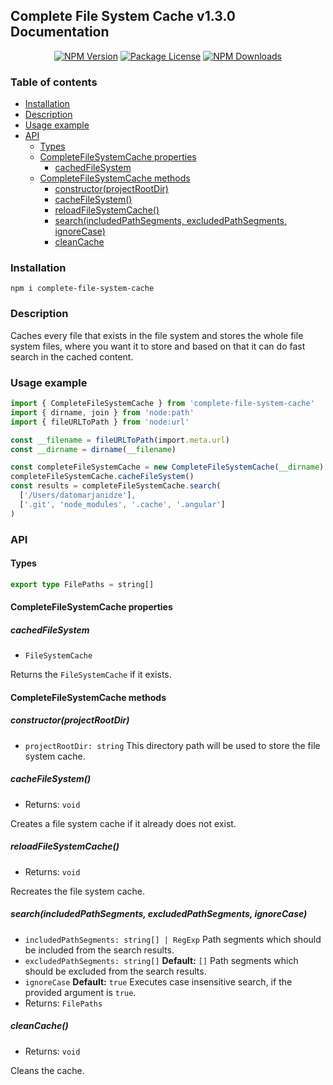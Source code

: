 ## Complete File System Cache v1.3.0 Documentation

<p align="center">
  <a href="https://www.npmjs.com/package/complete-file-system-cache" target="_blank"><img src="https://img.shields.io/npm/v/complete-file-system-cache.svg" alt="NPM Version" /></a>
  <a href="https://www.npmjs.com/package/complete-file-system-cache" target="_blank"><img src="https://img.shields.io/npm/l/complete-file-system-cache.svg" alt="Package License" /></a>
  <a href="https://www.npmjs.com/package/complete-file-system-cache" target="_blank"><img src="https://img.shields.io/npm/dm/complete-file-system-cache.svg" alt="NPM Downloads" /></a>
</p>

### Table of contents

- [Installation](#Installation)
- [Description](#Description)
- [Usage example](#Usage-example)
- [API](#API)
  - [Types](#Types)
  - [CompleteFileSystemCache properties](#CompleteFileSystemCache-properties)
    - [cachedFileSystem](#cachedFileSystem)
  - [CompleteFileSystemCache methods](#CompleteFileSystemCache-methods)
    - [constructor(projectRootDir)](#constructorProjectRootDir)
    - [cacheFileSystem()](#cacheFileSystem)
    - [reloadFileSystemCache()](#reloadFileSystemCache)
    - [search(includedPathSegments, excludedPathSegments, ignoreCase)](#searchIncludedPathSegments-excludedPathSegments-ignoreCase)
    - [cleanCache](#cleanCache)

### Installation

```console
npm i complete-file-system-cache
```

### Description

Caches every file that exists in the file system and stores the whole
file system files, where you want it to store and based on that it can
do fast search in the cached content.

### Usage example

```ts
import { CompleteFileSystemCache } from 'complete-file-system-cache'
import { dirname, join } from 'node:path'
import { fileURLToPath } from 'node:url'

const __filename = fileURLToPath(import.meta.url)
const __dirname = dirname(__filename)

const completeFileSystemCache = new CompleteFileSystemCache(__dirname)
completeFileSystemCache.cacheFileSystem()
const results = completeFileSystemCache.search(
  ['/Users/datomarjanidze'],
  ['.git', 'node_modules', '.cache', '.angular']
)
```

### API

#### Types

```ts
export type FilePaths = string[]
```

#### CompleteFileSystemCache properties

##### cachedFileSystem

- `FileSystemCache`

Returns the `FileSystemCache` if it exists.

#### CompleteFileSystemCache methods

##### constructor(projectRootDir)

- `projectRootDir: string` This directory path will be used to store the
  file system cache.

##### cacheFileSystem()

- Returns: `void`

Creates a file system cache if it already does not exist.

##### reloadFileSystemCache()

- Returns: `void`

Recreates the file system cache.

##### search(includedPathSegments, excludedPathSegments, ignoreCase)

- `includedPathSegments: string[] | RegExp` Path segments which should
  be included from the search results.
- `excludedPathSegments: string[]` **Default:** `[]` Path segments
  which should be excluded from the search results.
- `ignoreCase` **Default:** `true` Executes case insensitive search,
  if the provided argument is `true`.
- Returns: `FilePaths`

##### cleanCache()

- Returns: `void`

Cleans the cache.

